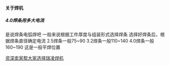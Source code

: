 #### 关于焊机

##### 4.0焊条用多大电流

是说焊条电弧焊吧
一般来说根据工件厚度与组装形式选择焊条
选择好焊条后，根据焊条直径确定电流
2.5焊条一般75~90
3.2焊条一般110~140
4.0焊条一般160~190
这是一般平焊位置

[资深卖家帮大家选择瑞凌焊机](https://tieba.baidu.com/p/6289396207?pid=127838586841&cid=&red_tag=2903492531#127838586841)